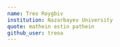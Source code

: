 ```yaml
---
name: Treo Roygbiv
institution: Nazarbayev University
quote: mathein estin pathein
github_user: treoa
---
```

